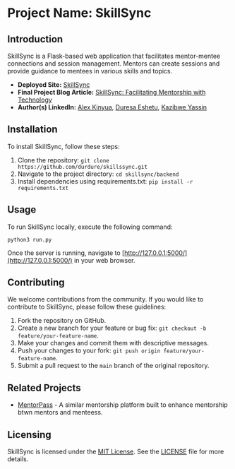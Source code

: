 # Project Name: SkillSync

## Introduction
SkillSync is a Flask-based web application that facilitates mentor-mentee connections and session management. Mentors can create sessions and provide guidance to mentees in various skills and topics.

- **Deployed Site:** [SkillSync](#)
- **Final Project Blog Article:** [SkillSync: Facilitating Mentorship with Technology](#)
- **Author(s) LinkedIn:** [Alex Kinyua](https://www.linkedin.com/in/alex-kinyua-001alx/), [Duresa Eshetu](https://www.linkedin.com/in/), [Kazibwe Yassin](https://www.linkedin.com/in/alex-kinyua-001alx/)

## Installation
To install SkillSync, follow these steps:
1. Clone the repository: `git clone https://github.com/durdure/skillssync.git`
2. Navigate to the project directory: `cd skillsync/backend`
3. Install dependencies using requirements.txt: `pip install -r requirements.txt`

## Usage
To run SkillSync locally, execute the following command:
```
python3 run.py
```
Once the server is running, navigate to [http://127.0.0.1:5000/](http://127.0.0.1:5000/) in your web browser.

## Contributing
We welcome contributions from the community. If you would like to contribute to SkillSync, please follow these guidelines:
1. Fork the repository on GitHub.
2. Create a new branch for your feature or bug fix: `git checkout -b feature/your-feature-name`.
3. Make your changes and commit them with descriptive messages.
4. Push your changes to your fork: `git push origin feature/your-feature-name`.
5. Submit a pull request to the `main` branch of the original repository.

## Related Projects
- [MentorPass](https://mentorpass.com) - A similar mentorship platform built to enhance mentorship btwn mentors and menteess.

## Licensing
SkillSync is licensed under the [MIT License](https://opensource.org/licenses/MIT). See the [LICENSE](LICENSE) file for more details.